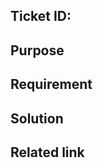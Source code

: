## Ticket ID:
<!-- Ticket redmine -->

## Purpose
<!-- Mô tả chức năng của pull request -->

## Requirement
<!-- Cần phải thực hiện như thế nào. Ràng buộc liên quan -->

## Solution
<!-- Cách thực hiện trong pull request này như thế nào. Mô tả ngắn gọn để người khác nắm được -->

## Related link
<!-- Ví dụ: link design, spec, ... -->
